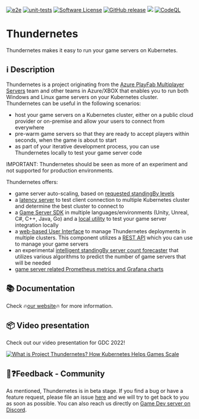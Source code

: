 [![e2e](https://github.com/PlayFab/thundernetes/actions/workflows/e2e.yml/badge.svg)](https://github.com/PlayFab/thundernetes/actions/workflows/e2e.yml)
[![unit-tests](https://github.com/PlayFab/thundernetes/actions/workflows/unit-tests.yml/badge.svg)](https://github.com/PlayFab/thundernetes/actions/workflows/unit-tests.yml)
[![Software License](https://img.shields.io/badge/license-Apache-brightgreen.svg?style=flat-square)](LICENSE)
[![GitHub release](https://img.shields.io/github/release/playfab/thundernetes.svg)](https://github.com/playfab/thundernetes/releases)
![](https://img.shields.io/badge/status-beta-lightgreen.svg)
[![CodeQL](https://github.com/PlayFab/thundernetes/actions/workflows/codeql-analysis.yml/badge.svg)](https://github.com/PlayFab/thundernetes/actions/workflows/codeql-analysis.yml)

# Thundernetes

Thundernetes makes it easy to run your game servers on Kubernetes.

## ℹ️ Description

Thundernetes is a project originating from the [Azure PlayFab Multiplayer Servers](https://docs.microsoft.com/gaming/playfab/features/multiplayer/servers/) team and other teams in Azure/XBOX that enables you to run both Windows and Linux game servers on your Kubernetes cluster. Thundernetes can be useful in the following scenarios:

- host your game servers on a Kubernetes cluster, either on a public cloud provider or on-premise and allow your users to connect from everywhere
- pre-warm game servers so that they are ready to accept players within seconds, when the game is about to start
- as part of your iterative development process, you can use Thundernetes locally to test your game server code

IMPORTANT: Thundernetes should be seen as more of an experiment and not supported for production environments.

Thundernetes offers:

- game server auto-scaling, based on [requested standingBy levels](https://playfab.github.io/thundernetes/gameserverbuild.html)
- a [latency server](https://playfab.github.io/thundernetes/howtos/latencyserver.html) to test client connection to multiple Kubernetes cluster and determine the best cluster to connect to
- a [Game Server SDK](https://playfab.github.io/thundernetes/gsdk/README.html) in multiple languages/environments (Unity, Unreal, C#, C++, Java, Go) and a [local utility](https://playfab.github.io/thundernetes/gsdk/runlocalmultiplayeragent.html) to test your game server integration locally
- a [web-based User Interface](https://playfab.github.io/thundernetes/thundernetesui/README.html) to manage Thundernetes deployments in multiple clusters. This component utilizes a [REST API](https://playfab.github.io/thundernetes/gameserverapi/README.html) which you can use to manage your game servers
- an experimental [intelligent standingBy server count forecaster](https://playfab.github.io/thundernetes/howtos/intelligentscaling.html) that utilizes various algorithms to predict the number of game servers that will be needed
- [game server related Prometheus metrics and Grafana charts](https://playfab.github.io/thundernetes/howtos/monitoring.html)

## 📚 Documentation

Check 🔥[our website](https://playfab.github.io/thundernetes)🔥 for more information.

## 📦 Video presentation

Check out our video presentation for GDC 2022!

[![What is Project Thundernetes? How Kubernetes Helps Games Scale](https://img.youtube.com/vi/zwnUfq1ygic/0.jpg)](https://www.youtube.com/watch?v=zwnUfq1ygic)

## 💬❓Feedback - Community 

As mentioned, Thundernetes is in beta stage. If you find a bug or have a feature request, please file an issue [here](https://github.com/PlayFab/thundernetes/issues) and we will try to get back to you as soon as possible. You can also reach us directly on [Game Dev server on Discord](https://aka.ms/msftgamedevdiscord).

